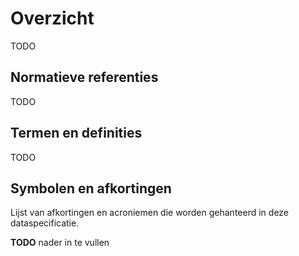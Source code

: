 # Overzicht

TODO

## Normatieve referenties

TODO

## Termen en definities

TODO

## Symbolen en afkortingen

Lijst van afkortingen en acroniemen die worden gehanteerd in deze
dataspecificatie.

**TODO** nader in te vullen




